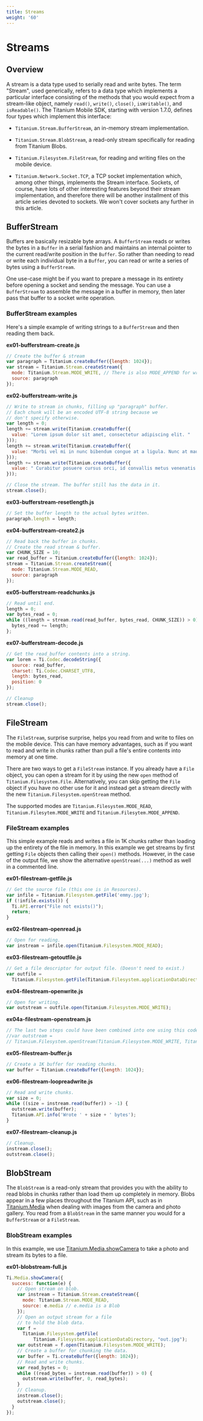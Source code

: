 ```yaml
---
title: Streams
weight: '60'
---
```


# Streams

## Overview

A stream is a data type used to serially read and write bytes. The term "Stream", used generically, refers to a data type which implements a particular interface consisting of the methods that you would expect from a stream-like object, namely `read()`, `write()`, `close()`, `isWritable()`, and `isReadable()`. The Titanium Mobile SDK, starting with version 1.7.0, defines four types which implement this interface:

* `Titanium.Stream.BufferStream`, an in-memory stream implementation.

* `Titanium.Stream.BlobStream`, a read-only stream specifically for reading from Titanium Blobs.

* `Titanium.Filesystem.FileStream`, for reading and writing files on the mobile device.

* `Titanium.Network.Socket.TCP`, a TCP socket implementation which, among other things, implements the Stream interface. Sockets, of course, have lots of other interesting features beyond their stream implementation, and therefore there will be another installment of this article series devoted to sockets. We won't cover sockets any further in this article.

## BufferStream

Buffers are basically resizable byte arrays. A `BufferStream` reads or writes the bytes in a `Buffer` in a serial fashion and maintains an internal pointer to the current read/write position in the `Buffer`. So rather than needing to read or write each individual byte in a `Buffer`, you can read or write a series of bytes using a `BufferStream`.

One use-case might be if you want to prepare a message in its entirety before opening a socket and sending the message. You can use a `BufferStream` to assemble the message in a buffer in memory, then later pass that buffer to a socket write operation.

### BufferStream examples

Here's a simple example of writing strings to a `BufferStream` and then reading them back.

**ex01-bufferstream-create.js**

```javascript
// Create the buffer & stream
var paragraph = Titanium.createBuffer({length: 1024});
var stream = Titanium.Stream.createStream({
  mode: Titanium.Stream.MODE_WRITE, // There is also MODE_APPEND for writing
  source: paragraph
});
```

**ex02-bufferstream-write.js**

```javascript
// Write to stream in chunks, filling up "paragraph" buffer.
// Each chunk will be an encoded UTF-8 string because we
// don't specify otherwise.
var length = 0;
length += stream.write(Titanium.createBuffer({
  value: "Lorem ipsum dolor sit amet, consectetur adipiscing elit. "
}));
length += stream.write(Titanium.createBuffer({
  value: "Morbi vel mi in nunc bibendum congue at a ligula. Nunc at mauris dui, ac posuere ligula. "
}));
length += stream.write(Titanium.createBuffer({
  value: " Curabitur posuere cursus orci, id convallis metus venenatis sed."
}));

// Close the stream. The buffer still has the data in it.
stream.close();
```

**ex03-bufferstream-resetlength.js**

```javascript
// Set the buffer length to the actual bytes written.
paragraph.length = length;
```

**ex04-bufferstream-create2.js**

```javascript
// Read back the buffer in chunks.
// Create the read stream & buffer.
var CHUNK_SIZE = 10;
var read_buffer = Titanium.createBuffer({length: 1024});
stream = Titanium.Stream.createStream({
  mode: Titanium.Stream.MODE_READ,
  source: paragraph
});
```

**ex05-bufferstream-readchunks.js**

```javascript
// Read until end.
length = 0;
var bytes_read = 0;
while ((length = stream.read(read_buffer, bytes_read, CHUNK_SIZE)) > 0) {
  bytes_read += length;
};
```

**ex07-bufferstream-decode.js**

```javascript
// Get the read_buffer contents into a string.
var lorem = Ti.Codec.decodeString({
  source: read_buffer,
  charset: Ti.Codec.CHARSET_UTF8,
  length: bytes_read,
  position: 0
});

// Cleanup
stream.close();
```

## FileStream

The `FileStream`, surprise surprise, helps you read from and write to files on the mobile device. This can have memory advantages, such as if you want to read and write in chunks rather than pull a file's entire contents into memory at one time.

There are two ways to get a `FileStream` instance. If you already have a `File` object, you can open a stream for it by using the new `open` method of `Titanium.Filesystem.File`. Alternatively, you can skip getting the `File` object if you have no other use for it and instead get a stream directly with the new `Titanium.Filesystem.openStream` method.

The supported modes are `Titanium.Filesystem.MODE_READ`, `Titanium.Filesytem.MODE_WRITE` and `Titanium.Filesytem.MODE_APPEND`.

### FileStream examples

This simple example reads and writes a file in 1K chunks rather than loading up the entirety of the file in memory. In this example we get streams by first getting <code>File</code> objects then calling their `open()` methods. However, in the case of the output file, we show the alternative `openStream(...)` method as well in a commented line.

**ex01-filestream-getfile.js**

```javascript
// Get the source file (this one is in Resources).
var infile = Titanium.Filesystem.getFile('emmy.jpg');
if (!infile.exists()) {
  Ti.API.error("File not exists()");
  return;
}
```

**ex02-filestream-openread.js**

```javascript
// Open for reading.
var instream = infile.open(Titanium.Filesystem.MODE_READ);
```

**ex03-filestream-getoutfile.js**

```javascript
// Get a file descriptor for output file. (Doesn't need to exist.)
var outfile =
  Titanium.Filesystem.getFile(Titanium.Filesystem.applicationDataDirectory, 'emmy_out.jpg');
```

**ex04-filestream-openwrite.js**

```javascript
// Open for writing.
var outstream = outfile.open(Titanium.Filesystem.MODE_WRITE);
```

**ex04a-filestream-openstream.js**

```javascript
// The last two steps could have been combined into one using this code:
//var outstream =
// Titanium.Filesystem.openStream(Titanium.Filesystem.MODE_WRITE, Titanium.Filesystem.applicationDataDirectory, 'emmy_out.jpg');
```

**ex05-filestream-buffer.js**

```javascript
// Create a 1K buffer for reading chunks.
var buffer = Titanium.createBuffer({length: 1024});
```

**ex06-filestream-loopreadwrite.js**

```javascript
// Read and write chunks.
var size = 0;
while ((size = instream.read(buffer)) > -1) {
  outstream.write(buffer);
  Titanium.API.info('Wrote ' + size + ' bytes');
}
```

**ex07-filestream-cleanup.js**

```javascript
// Cleanup.
instream.close();
outstream.close();
```

## BlobStream

The `BlobStream` is a read-only stream that provides you with the ability to read blobs in chunks rather than load them up completely in memory. Blobs appear in a few places throughout the Titanium API, such as in [Titanium.Media](http://developer.appcelerator.com/apidoc/mobile/latest/Titanium.Media-module.html) when dealing with images from the camera and photo gallery. You read from a `BlobStream` in the same manner you would for a `BufferStream` or a `FileStream`.

### BlobStream examples

In this example, we use [Titanium.Media.showCamera](http://developer.appcelerator.com/apidoc/mobile/latest/Titanium.Media.showCamera-method.html) to take a photo and stream its bytes to a file.

**ex01-blobstream-full.js**

```javascript
Ti.Media.showCamera({
  success: function(e) {
    // Open stream on blob.
    var instream = Titanium.Stream.createStream({
      mode: Titanium.Stream.MODE_READ,
      source: e.media // e.media is a Blob
    });
    // Open an output stream for a file
    // to hold the blob data.
    var f =
      Titanium.Filesystem.getFile(
          Titanium.Filesystem.applicationDataDirectory, "out.jpg");
    var outstream = f.open(Titanium.Filesystem.MODE_WRITE);
    // Create a buffer for chunking the data.
    var buffer = Ti.createBuffer({length: 1024});
    // Read and write chunks.
    var read_bytes = 0;
    while ((read_bytes = instream.read(buffer)) > 0) {
      outstream.write(buffer, 0, read_bytes);
    }
    // Cleanup.
    instream.close();
    outstream.close();
  }
});
```
